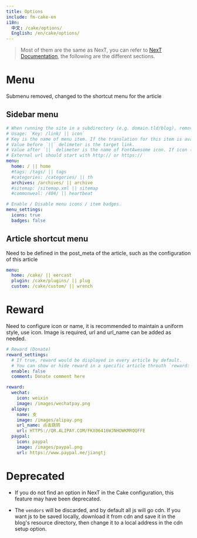 ```yaml
---
title: Options
include: fm-cake-en
i18n:
  中文: /cake/options/
  English: /en/cake/options/
---
```


> Most of them are the same as NexT, you can refer to [NexT Documentation](https://theme-next.org/), the following are the different sections.

# Menu

Submenu removed, changed to the shortcut menu for the article

## Sidebar menu

```yaml
# When running the site in a subdirectory (e.g. domain.tld/blog), remove the leading slash from link value (/archives -> archives).
# Usage: `Key: /link/ || icon`
# Key is the name of menu item. If the translation for this item is available, the translated text will be loaded, otherwise the Key name will be used. Key is case-senstive.
# Value before `||` delimeter is the target link.
# Value after `||` delimeter is the name of FontAwesome icon. If icon (with or without delimeter) is not specified, question icon will be loaded.
# External url should start with http:// or https://
menu:
  home: / || home
  #tags: /tags/ || tags
  #categories: /categories/ || th
  archives: /archives/ || archive
  #sitemap: /sitemap.xml || sitemap
  #commonweal: /404/ || heartbeat

# Enable / Disable menu icons / item badges.
menu_settings:
  icons: true
  badges: false
```

## Article shortcut menu

Need to be defined in the post_meta of the article, such as the configuration of this article

```yml
menu:
  home: /cake/ || eercast
  plugin: /cake/plugins/ || plug
  custom: /cake/custom/ || wrench
```

# Reward

Need to configure icon or name, it is recommended to maintain a uniform style, use icon. Image is required, url and url_name can be added as needed.

```yml
# Reward (Donate)
reward_settings:
  # If true, reward would be displayed in every article by default.
  # You can show or hide reward in a specific article throuth `reward: true | false` in Front Matter.
  enable: false
  comment: Donate comment here

reward:
  wechat:
    icon: weixin
    image: /images/wechatpay.png
  alipay:
    name: 支
    image: /images/alipay.png
    url_name: 点击跳转
    url: HTTPS://QR.ALIPAY.COM/FKX06416WJNHOWKMRQQFFE
  paypal:
    icon: paypal
    image: /images/paypal.png
    url: https://www.paypal.me/jiangtj
```

# Deprecated

- If you do not find an option in NexT in the Cake configuration, this feature may have been deprecated.

- The `vendors` will be discarded, and by default all js will go cdn. If you want js to be saved locally, download it from cdn and save it in the blog's resource directory, then change it to a local address in the cdn setup option.
